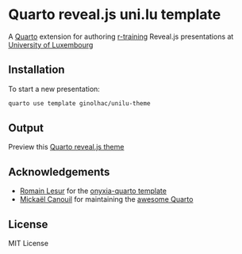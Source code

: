 # Quarto reveal.js uni.lu template

A [Quarto](https://quarto.org) extension for authoring [r-training](https://gitlab.lcsb.uni.lu/r-training) Reveal.js presentations at [University of Luxembourg](https://wwwen.uni.lu/)

## Installation

To start a new presentation:

``` bash
quarto use template ginolhac/unilu-theme
```

## Output

Preview this [Quarto reveal.js theme](https://ginolhac.github.io/unilu-theme)

## Acknowledgements

-   [Romain Lesur]() for the [onyxia-quarto template](https://github.com/InseeFrLab/onyxia-quarto) 
-   [Mickaël Canouil](https://github.com/mcanouil/) for maintaining the [awesome Quarto](https://github.com/mcanouil/awesome-quarto)

## License

MIT License
